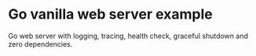 # Go vanilla web server example

Go web server with logging, tracing, health check, graceful shutdown and zero dependencies.
